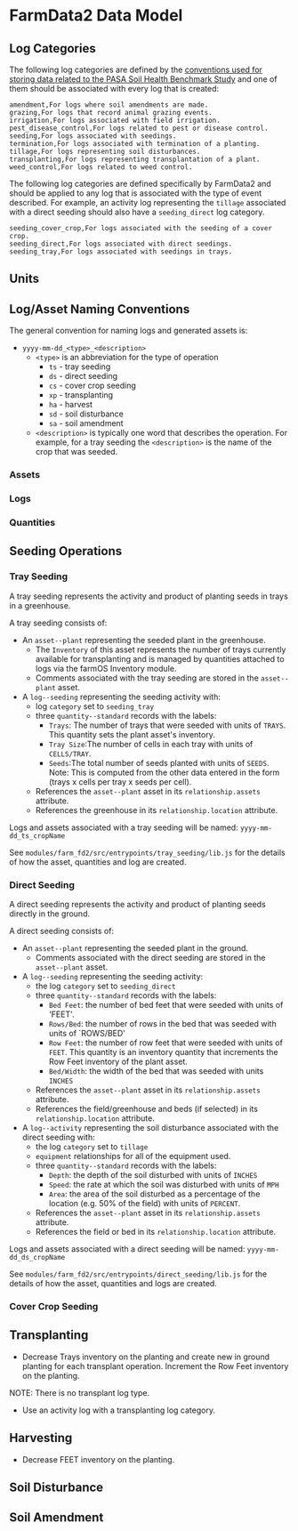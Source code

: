 # FarmData2 Data Model

## Log Categories

The following log categories are defined by the [conventions used for storing data related to the PASA Soil Health Benchmark Study](https://our-sci.gitlab.io/software/json_schema_distribution/staging_wiki/docs/Description%20and%20Specification) and one of them should be associated with every log that is created:

```text
amendment,For logs where soil amendments are made.
grazing,For logs that record animal grazing events.
irrigation,For logs associated with field irrigation.
pest_disease_control,For logs related to pest or disease control.
seeding,For logs associated with seedings.
termination,For logs associated with termination of a planting.
tillage,For logs representing soil disturbances.
transplanting,For logs representing transplantation of a plant.
weed_control,For logs related to weed control.
```

The following log categories are defined specifically by FarmData2 and should be applied to any log that is associated with the type of event described. For example, an activity log representing the `tillage` associated with a direct seeding should also have a `seeding_direct` log category.

```text
seeding_cover_crop,For logs associated with the seeding of a cover crop.
seeding_direct,For logs associated with direct seedings.
seeding_tray,For logs associated with seedings in trays.
```

## Units

## Log/Asset Naming Conventions

The general convention for naming logs and generated assets is:

- `yyyy-mm-dd_<type>_<description>`
  - `<type>` is an abbreviation for the type of operation
    - `ts` - tray seeding
    - `ds` - direct seeding
    - `cs` - cover crop seeding
    - `xp` - transplanting
    - `ha` - harvest
    - `sd` - soil disturbance
    - `sa` - soil amendment
  - `<description>` is typically one word that describes the operation. For example, for a tray seeding the `<description>` is the name of the crop that was seeded.

### Assets

### Logs

### Quantities

## Seeding Operations

### Tray Seeding

A tray seeding represents the activity and product of planting seeds in trays in a greenhouse.

A tray seeding consists of:

- An `asset--plant` representing the seeded plant in the greenhouse.
  - The `Inventory` of this asset represents the number of trays currently available for transplanting and is managed by quantities attached to logs via the farmOS Inventory module.
  - Comments associated with the tray seeding are stored in the `asset--plant` asset.
- A `log--seeding` representing the seeding activity with:
  - log `category` set to `seeding_tray`
  - three `quantity--standard` records with the labels:
    - `Trays`: The number of trays that were seeded with units of `TRAYS`. This quantity sets the plant asset's inventory.
    - `Tray Size`:The number of cells in each tray with units of `CELLS/TRAY`.
    - `Seeds`:The total number of seeds planted with units of `SEEDS`. Note: This is computed from the other data entered in the form (trays x cells per tray x seeds per cell).
  - References the `asset--plant` asset in its `relationship.assets` attribute.
  - References the greenhouse in its `relationship.location` attribute.

Logs and assets associated with a tray seeding will be named: `yyyy-mm-dd_ts_cropName`

See `modules/farm_fd2/src/entrypoints/tray_seeding/lib.js` for the details of how the asset, quantities and log are created.

### Direct Seeding

A direct seeding represents the activity and product of planting seeds directly in the ground.

A direct seeding consists of:

- An `asset--plant` representing the seeded plant in the ground.
  - Comments associated with the direct seeding are stored in the `asset--plant` asset.
- A `log--seeding` representing the seeding activity:
  - the log `category` set to `seeding_direct`
  - three `quantity--standard` records with the labels:
    - `Bed Feet`: the number of bed feet that were seeded with units of 'FEET'.
    - `Rows/Bed`: the number of rows in the bed that was seeded with units of `ROWS/BED'
    - `Row Feet`: the number of row feet that were seeded with units of `FEET`. This quantity is an inventory quantity that increments the Row Feet inventory of the plant asset.
    - `Bed/Width`: the width of the bed that was seeded with units `INCHES`
  - References the `asset--plant` asset in its `relationship.assets` attribute.
  - References the field/greenhouse and beds (if selected) in its `relationship.location` attribute.
- A `log--activity` representing the soil disturbance associated with the direct seeding with:
  - the log `category` set to `tillage`
  - `equipment` relationships for all of the equipment used.
  - three `quantity--standard` records with the labels:
    - `Depth`: the depth of the soil disturbed with units of `INCHES`
    - `Speed`: the rate at which the soil was disturbed with units of `MPH`
    - `Area`: the area of the soil disturbed as a percentage of the location (e.g. 50% of the field) with units of `PERCENT`.
  - References the `asset--plant` asset in its `relationship.assets` attribute.
  - References the field or bed in its `relationship.location` attribute.

Logs and assets associated with a direct seeding will be named: `yyyy-mm-dd_ds_cropName`

See `modules/farm_fd2/src/entrypoints/direct_seeding/lib.js` for the details of how the asset, quantities and logs are created.

### Cover Crop Seeding

## Transplanting

- Decrease Trays inventory on the planting and create new in ground planting for each transplant operation. Increment the Row Feet inventory on the planting.

NOTE: There is no transplant log type.

- Use an activity log with a transplanting log category.

## Harvesting

- Decrease FEET inventory on the planting.

## Soil Disturbance

## Soil Amendment
